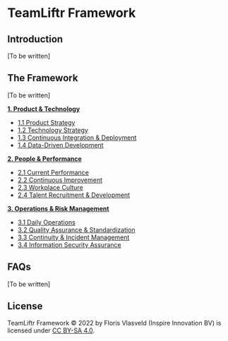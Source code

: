 # TeamLiftr Framework

## Introduction
[To be written]

## The Framework
[To be written]

**[1. Product & Technology](/product_and_technology/README.md)**
   - [1.1 Product Strategy](/product_and_technology/PRODUCT_STRATEGY.md)
   - [1.2 Technology Strategy](/product_and_technology/TECHNOLOGY_STRATEGY.md)
   - [1.3 Continuous Integration & Deployment](/product_and_technology/CONTINUOUS_INTEGRATION_AND_DEPLOYMENT.md)
   - [1.4 Data-Driven Development](/product_and_technology/DATA-DRIVEN_DEVELOPMENT.md)

**[2. People & Performance](/people_and_performance/README.md)**
   - [2.1 Current Performance](/people_and_performance/CURRENT_PERFORMANCE_md)
   - [2.2 Continuous Improvement](/people_and_performance/CONTINUOUS_IMPROVEMENT.md)
   - [2.3 Workplace Culture](/people_and_performance/WORKPLACE_CULTURE.md)
   - [2.4 Talent Recruitment & Development](/people_and_performance/TALENT_RECRUITMENT_AND_DEVELOPMENT.md)

**[3. Operations & Risk Management](/operations_and_risk_management/README.md)**
   - [3.1 Daily Operations](/operations_and_risk_management/DAILY_OPERATIONS.md)
   - [3.2 Quality Assurance & Standardization](/operations_and_risk_management/QUALITY_ASSURANCE_AND_STANDARDIZATION.md)
   - [3.3 Continuity & Incident Management](/operations_and_risk_management/CONTINUITY_AND_INCIDENT_MANAGEMENT.md)
   - [3.4 Information Security Assurance](/operations_and_risk_management/INFORMATION_SECURITY_ASSURANCE.md)

## FAQs
[To be written]

## License
TeamLiftr Framework © 2022 by Floris Vlasveld (Inspire Innovation BV) is licensed under [CC BY-SA 4.0](https://creativecommons.org/licenses/by-sa/4.0/).
